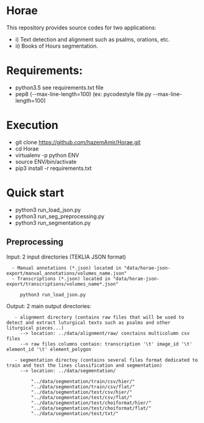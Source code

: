 # Horae
This repository provides source codes for two applications: 
  - i)  Text detection and alignment such as psalms, orations, etc.
  - ii) Books of Hours segmentation.
# Requirements:
- python3.5
  see requirements.txt file
- pep8 (--max-line-length=100) 
  (ex: pycodestyle file.py --max-line-length=100)
 
# Execution
- git clone https://github.com/hazemAmir/Horae.git
- cd Horae
- virtualenv -p python ENV
- source ENV/bin/activate 
- pip3 install -r requirements.txt

# Quick start
- python3 run_load_json.py
- python3 run_seg_preprocessing.py
- python3 run_segmentation.py 

## Preprocessing
Input: 2 input directories (TEKLIA JSON format) 
      
      - Manual annotations (*.json) located in "data/horae-json-export/manual_annotations/volumes_name.json" 
      - Transcriptions (*.json) located in "data/horae-json-export/transcriptions/volumes_name*.json" 
     
         python3 run_load_json.py
 
Output: 2 main output directories:
       
       - alignment directory (contains raw files that will be used to detect and extract luturgical texts such as psalms and other liturgical pieces...)
         --> location: ../data/alignment/raw/ conctains multicolumn csv files
         --> raw files columns contain: transcription '\t' image_id '\t' element_id '\t' element_polygon
                     
       - segmentation directoy (contains several files format dedicated to train and test the lines classification and segmentation)
         --> location: ../data/segmentation/
             
             "../data/segmentation/train/csv/hier/"
             "../data/segmentation/train/csv/flat/"
             "../data/segmentation/test/csv/hier/"
             "../data/segmentation/test/csv/flat/"
             "../data/segmentation/test/choiformat/hier/"
             "../data/segmentation/test/choiformat/flat/"
             "../data/segmentation/test/txt/"
          

